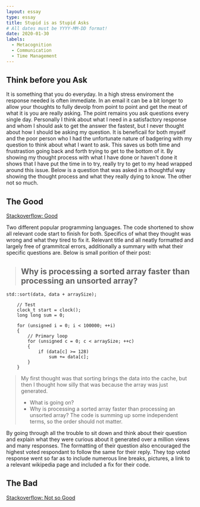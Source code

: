 ```yaml
---
layout: essay
type: essay
title: Stupid is as Stupid Asks
# All dates must be YYYY-MM-DD format!
date: 2020-01-30
labels:
  - Metacognition
  - Communication
  - Time Management
---
```


## Think before you Ask

It is something that you do everyday. In a high stress enviroment the response needed is often immediate. In an email it can be a bit longer to allow your thoughts to fully devolp from point to point and get the meat of what it is you are really asking. The point remains you ask questions every single day. Personally I think about what I need in a satisfactory response and whom I should ask to get the answer the fastest, but I never thought about how I should be asking my question. It is beneficail for both myself and the poor person who I had the unfortunate nature of badgering with my question to think about what I want to ask. This saves us both time and frustrastion going back and forth trying to get to the bottom of it. By showing my thought process with what I have done or haven't done it shows that I have put the time in to try, really try to get to my head wrapped around this issue. Below is a question that was asked in a thoughtful way showing the thought process and what they really dying to know. The other not so much.

## The Good

[Stackoverflow: Good](https://stackoverflow.com/questions/11227809/why-is-processing-a-sorted-array-faster-than-processing-an-unsorted-array)

Two different popular programming languages. The code shortened to show all relevant code start to finish for both. Specifics of what they thought was wrong and what they tired to fix it. Relevant title and all neatly formatted and largely free of grammitcal errors, additionally a summary with what their specific questions are. Below is small porition of their post:

> ## Why is processing a sorted array faster than processing an unsorted array?

```
std::sort(data, data + arraySize);

    // Test
    clock_t start = clock();
    long long sum = 0;

    for (unsigned i = 0; i < 100000; ++i)
    {
        // Primary loop
        for (unsigned c = 0; c < arraySize; ++c)
        {
            if (data[c] >= 128)
                sum += data[c];
        }
    }
```

> My first thought was that sorting brings the data into the cache, but then I thought how silly that was because the array was just generated.
> * What is going on?
> * Why is processing a sorted array faster than processing an unsorted array?
> The code is summing up some independent terms, so the order should not matter.

By going through all the trouble to sit down and think about their question and explain what they were curious about it generated over a million views and many responses. The formatting of their question also encouraged the highest voted respondant to follow the same for their reply. They top voted response went so far as to include numerous line breaks, pictures, a link to a relevant wikipedia page and included a fix for their code. 

## The Bad

[Stackoverflow: Not so Good](https://stackoverflow.com/questions/59977462/unity-gameobject-colour-change)


